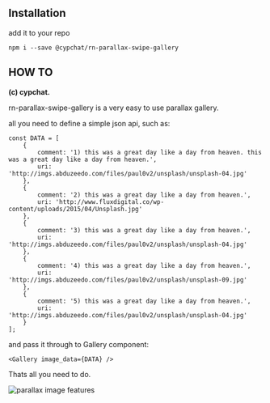 ﻿## Installation

add it to your repo
 

    npm i --save @cypchat/rn-parallax-swipe-gallery

## HOW TO

**(c) cypchat.**

rn-parallax-swipe-gallery is a very easy to use parallax gallery.

all you need to define a simple json api, such as:

    const DATA = [
        {
            comment: '1) this was a great day like a day from heaven. this was a great day like a day from heaven.',
            uri: 'http://imgs.abduzeedo.com/files/paul0v2/unsplash/unsplash-04.jpg'
        },
        {
            comment: '2) this was a great day like a day from heaven.',
            uri: 'http://www.fluxdigital.co/wp-content/uploads/2015/04/Unsplash.jpg'
        },
        {
            comment: '3) this was a great day like a day from heaven.',
            uri: 'http://imgs.abduzeedo.com/files/paul0v2/unsplash/unsplash-04.jpg'
        },
        {
            comment: '4) this was a great day like a day from heaven.',
            uri: 'http://imgs.abduzeedo.com/files/paul0v2/unsplash/unsplash-09.jpg'
        },
        {
            comment: '5) this was a great day like a day from heaven.',
            uri: 'http://imgs.abduzeedo.com/files/paul0v2/unsplash/unsplash-04.jpg'
        }
    ];

and pass it through to Gallery component:

    <Gallery image_data={DATA} />

Thats all you need to do.

![parallax image features](https://lh3.googleusercontent.com/4_VTJ6waiMHv9GHAFGEbG5gz0VegT-TgN1hi5qvbbKOENvdF95iJFkt2HPteKVtpa3mfQeChG7wW)

